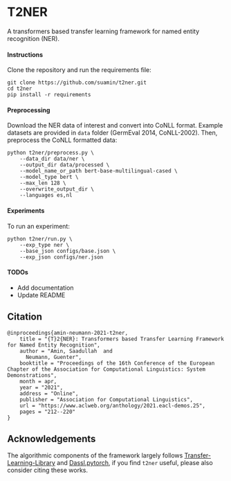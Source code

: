 # T2NER

A transformers based transfer learning framework for named entity recognition (NER).

#### Instructions
Clone the repository and run the requirements file:
```
git clone https://github.com/suamin/t2ner.git
cd t2ner
pip install -r requirements
```

#### Preprocessing
Download the NER data of interest and convert into CoNLL format. Example datasets are provided in `data` folder (GermEval 2014, CoNLL-2002). Then, preprocess the CoNLL formatted data:

```
python t2ner/preprocess.py \
    --data_dir data/ner \
    --output_dir data/processed \
    --model_name_or_path bert-base-multilingual-cased \
    --model_type bert \
    --max_len 128 \
    --overwrite_output_dir \
    --languages es,nl
```

#### Experiments
To run an experiment:

```
python t2ner/run.py \
    --exp_type ner \
    --base_json configs/base.json \
    --exp_json configs/ner.json

```

#### TODOs
- Add documentation
- Update README

## Citation
```
@inproceedings{amin-neumann-2021-t2ner,
    title = "{T}2{NER}: Transformers based Transfer Learning Framework for Named Entity Recognition",
    author = "Amin, Saadullah  and
      Neumann, Guenter",
    booktitle = "Proceedings of the 16th Conference of the European Chapter of the Association for Computational Linguistics: System Demonstrations",
    month = apr,
    year = "2021",
    address = "Online",
    publisher = "Association for Computational Linguistics",
    url = "https://www.aclweb.org/anthology/2021.eacl-demos.25",
    pages = "212--220"
}
```

## Acknowledgements 
The algorithmic components of the framework largely follows [Transfer-Learning-Library](https://github.com/thuml/Transfer-Learning-Library) and [Dassl.pytorch](https://github.com/KaiyangZhou/Dassl.pytorch), if you find `t2ner` useful, please also consider citing these works.
